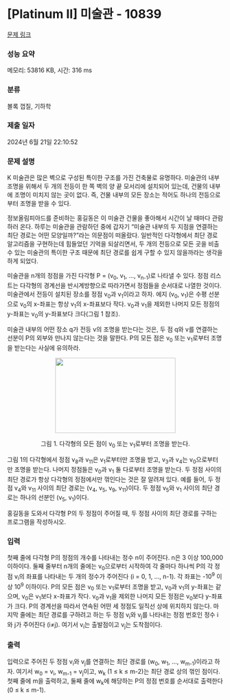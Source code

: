 # [Platinum II] 미술관 - 10839 

[문제 링크](https://www.acmicpc.net/problem/10839) 

### 성능 요약

메모리: 53816 KB, 시간: 316 ms

### 분류

볼록 껍질, 기하학

### 제출 일자

2024년 6월 21일 22:10:52

### 문제 설명

<p>K 미술관은 많은 벽으로 구성된 특이한 구조를 가진 건축물로 유명하다. 미술관의 내부 조명을 위해서 두 개의 전등이 한 쪽 벽의 양 끝 모서리에 설치되어 있는데, 건물의 내부에 조명이 미치지 않는 곳이 없다. 즉, 건물 내부의 모든 장소는 적어도 하나의 전등으로부터 조명을 받을 수 있다. </p>

<p>정보올림피아드를 준비하는 홍길동은 이 미술관 건물을 좋아해서 시간이 날 때마다 관람하러 온다. 하루는 미술관을 관람하던 중에 갑자기 “미술관 내부의 두 지점을 연결하는 최단 경로는 어떤 모양일까?”라는 의문점이 떠올랐다. 일반적인 다각형에서 최단 경로 알고리즘을 구현하는데 힘들었던 기억을 되살리면서, 두 개의 전등으로 모든 곳을 비출 수 있는 미술관의 특이한 구조 때문에 최단 경로를 쉽게 구할 수 있지 않을까라는 생각을 하게 되었다. </p>

<p>미술관을 n개의 정점을 가진 다각형 P = (v<sub>0</sub>, v<sub>1</sub>, ..., v<sub>n-1</sub>)로 나타낼 수 있다. 정점 리스트는 다각형의 경계선을 반시계방향으로 따라가면서 정점들을 순서대로 나열한 것이다. 미술관에서 전등이 설치된 장소를 정점 v<sub>0</sub>과 v<sub>1</sub>이라고 하자. 에지 (v<sub>0</sub>, v<sub>1</sub>)은 수평 선분으로 v<sub>0</sub>의 x-좌표는 항상 v<sub>1</sub>의 x-좌표보다 작다. v<sub>0</sub>과 v<sub>1</sub>을 제외한 나머지 모든 정점의 y-좌표는 v<sub>0</sub>의 y-좌표보다 크다(그림 1 참조).</p>

<p>미술관 내부의 어떤 장소 q가 전등 v의 조명을 받는다는 것은, 두 점 q와 v를 연결하는 선분이 P의 외부와 만나지 않는다는 것을 말한다. P의 모든 점은 v<sub>0</sub> 또는 v<sub>1</sub>로부터 조명을 받는다는 사실에 유의하라. </p>

<p style="text-align: center;"><img alt="" src="https://onlinejudgeimages.s3-ap-northeast-1.amazonaws.com/problem/10839/1.png" style="height:175px; width:280px"></p>

<p style="text-align: center;">그림 1. 다각형의 모든 점이 v<sub>0</sub> 또는 v<sub>1</sub>로부터 조명을 받는다. </p>

<p>그림 1의 다각형에서 정점 v<sub>8</sub>과 v<sub>11</sub>은 v<sub>1</sub>로부터만 조명을 받고, v<sub>3</sub>과 v<sub>4</sub>는 v<sub>0</sub>으로부터만 조명을 받는다. 나머지 정점들은 v<sub>0</sub>과 v<sub>1</sub> 둘 다로부터 조명을 받는다. 두 정점 사이의 최단 경로가 항상 다각형의 정점에서만 꺾인다는 것은 잘 알려져 있다. 예를 들어, 두 정점 v<sub>4</sub>와 v<sub>11</sub> 사이의 최단 경로는 (v<sub>4</sub>, v<sub>5</sub>, v<sub>9</sub>, v<sub>11</sub>)이다. 두 정점 v<sub>5</sub>와 v<sub>1</sub> 사이의 최단 경로는 하나의 선분인 (v<sub>5</sub>, v<sub>1</sub>)이다. </p>

<p>홍길동을 도와서 다각형 P의 두 정점이 주어질 때, 두 정점 사이의 최단 경로를 구하는 프로그램을 작성하시오. </p>

### 입력 

 <p>첫째 줄에 다각형 P의 정점의 개수를 나타내는 정수 n이 주어진다. n은 3 이상 100,000 이하이다. 둘째 줄부터 n개의 줄에는 v<sub>0</sub>으로부터 시작하여 각 줄마다 하나씩 P의 각 정점 v<sub>i</sub>의 좌표를 나타내는 두 개의 정수가 주어진다 (i = 0, 1, ..., n-1). 각 좌표는 -10<sup>9</sup> 이상 10<sup>9</sup> 이하이다. P의 모든 점은 v<sub>0</sub> 또는 v<sub>1</sub>로부터 조명을 받고, v<sub>0</sub>과 v<sub>1</sub>의 y-좌표는 같으며, v<sub>0</sub>은 v<sub>1</sub>보다 x-좌표가 작다. v<sub>0</sub>과 v<sub>1</sub>을 제외한 나머지 모든 정점은 v<sub>0</sub>보다 y-좌표가 크다. P의 경계선을 따라서 연속된 어떤 세 정점도 일직선 상에 위치하지 않는다. 마지막 줄에는 최단 경로를 구하려고 하는 두 정점 v<sub>i</sub>와 v<sub>j</sub>를 나타내는 정점 번호인 정수 i와 j가 주어진다 (i≠j). 여기서 v<sub>i</sub>는 출발점이고 v<sub>j</sub>는 도착점이다.</p>

### 출력 

 <p>입력으로 주어진 두 정점 v<sub>i</sub>와 v<sub>j</sub>를 연결하는 최단 경로를 (w<sub>0</sub>, w<sub>1</sub>, ..., w<sub>m-1</sub>)이라고 하자. 여기서 w<sub>0</sub> = v<sub>i</sub>, w<sub>m-1</sub> = v<sub>j</sub>이고, w<sub>k</sub> (1 ≤ k ≤ m-2)는 최단 경로 상의 꺾인 점이다. 첫째 줄에 m을 출력하고, 둘째 줄에 w<sub>k</sub>에 해당하는 P의 정점 번호를 순서대로 출력한다 (0 ≤ k ≤ m-1).</p>

